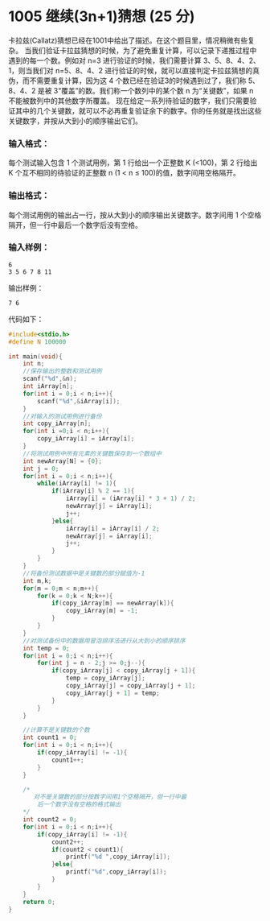 # 1005 继续(3n+1)猜想 (25 分)
卡拉兹(Callatz)猜想已经在1001中给出了描述。在这个题目里，情况稍微有些复杂。
当我们验证卡拉兹猜想的时候，为了避免重复计算，可以记录下递推过程中遇到的每一个数。例如对 n=3 进行验证的时候，我们需要计算 3、5、8、4、2、1，则当我们对 n=5、8、4、2 进行验证的时候，就可以直接判定卡拉兹猜想的真伪，而不需要重复计算，因为这 4 个数已经在验证3的时候遇到过了，我们称 5、8、4、2 是被 3“覆盖”的数。我们称一个数列中的某个数 n 为“关键数”，如果 n 不能被数列中的其他数字所覆盖。
现在给定一系列待验证的数字，我们只需要验证其中的几个关键数，就可以不必再重复验证余下的数字。你的任务就是找出这些关键数字，并按从大到小的顺序输出它们。
### 输入格式：
每个测试输入包含 1 个测试用例，第 1 行给出一个正整数 K (<100)，第 2 行给出 K 个互不相同的待验证的正整数 n (1 < n ≤ 100)的值，数字间用空格隔开。
### 输出格式：
每个测试用例的输出占一行，按从大到小的顺序输出关键数字。数字间用 1 个空格隔开，但一行中最后一个数字后没有空格。
### 输入样例：
```
6
3 5 6 7 8 11
```
输出样例：
```
7 6
```

代码如下：
```c
#include<stdio.h>
#define N 100000

int main(void){
    int n;
    //保存输出的整数和测试用例 
    scanf("%d",&n);
    int iArray[n];
    for(int i = 0;i < n;i++){
        scanf("%d",&iArray[i]);
    }
    //对输入的测试用例进行备份 
    int copy_iArray[n];
    for(int i =0;i < n;i++){
        copy_iArray[i] = iArray[i];
    }
    //将测试用例中所有元素的关键数保存到一个数组中 
    int newArray[N] = {0};
    int j = 0;
    for(int i = 0;i < n;i++){
        while(iArray[i] != 1){
            if(iArray[i] % 2 == 1){
                iArray[i] = (iArray[i] * 3 + 1) / 2;
                newArray[j] = iArray[i];
                j++;
            }else{
                iArray[i] = iArray[i] / 2;
                newArray[j] = iArray[i];
                j++;
            }
        }
    }
    //将备份测试数据中是关键数的部分赋值为-1 
    int m,k;    
    for(m = 0;m < n;m++){
        for(k = 0;k < N;k++){
            if(copy_iArray[m] == newArray[k]){
                copy_iArray[m] = -1;
            }
        }
    }
    //对测试备份中的数据用冒泡排序法进行从大到小的顺序排序 
    int temp = 0;
    for(int i = 0;i < n;i++){
        for(int j = n - 2;j >= 0;j--){
            if(copy_iArray[j] < copy_iArray[j + 1]){
                temp = copy_iArray[j];
                copy_iArray[j] = copy_iArray[j + 1];
                copy_iArray[j + 1] = temp;
            }
        }
    }

    //计算不是关键数的个数 
    int count1 = 0;
    for(int i = 0;i < n;i++){
        if(copy_iArray[i] != -1){
            count1++;
        }
    }

    /*
       对不是关键数的部分按数字间用1个空格隔开，但一行中最
        后一个数字没有空格的格式输出 
    */ 
    int count2 = 0;
    for(int i = 0;i < n;i++){
        if(copy_iArray[i] != -1){
            count2++;
            if(count2 < count1){
                printf("%d ",copy_iArray[i]);
            }else{
                printf("%d",copy_iArray[i]);
            }
        }
    }
    return 0;
}
```